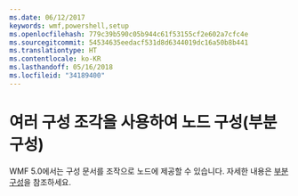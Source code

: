 ```yaml
---
ms.date: 06/12/2017
keywords: wmf,powershell,setup
ms.openlocfilehash: 779c39b590c05b944c61f53155cf2e602a7cfc4e
ms.sourcegitcommit: 54534635eedacf531d8d6344019dc16a50b8b441
ms.translationtype: HT
ms.contentlocale: ko-KR
ms.lasthandoff: 05/16/2018
ms.locfileid: "34189400"
---
```

# <a name="configure-node-with-multiple-configuration-fragments-partial-configurations"></a>여러 구성 조각을 사용하여 노드 구성(부분 구성)

WMF 5.0에서는 구성 문서를 조작으로 노드에 제공할 수 있습니다. 자세한 내용은 [부분 구성](https://msdn.microsoft.com/powershell/dsc/partialconfigs)을 참조하세요.
